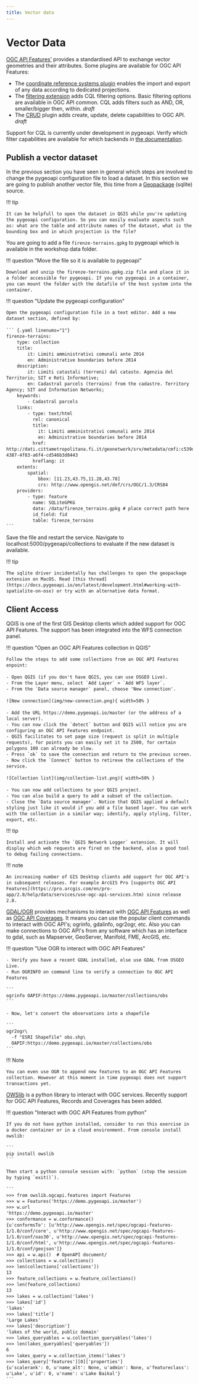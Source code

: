 ```yaml
---
title: Vector data
---
```


# Vector Data

[OGC API Features'](https://ogcapi.ogc.org/features/) provides a standardised API to exchange vector 
geometries and their attributes. Some plugins are available for OGC API Features:

- The [coordinate reference systems plugin](https://docs.opengeospatial.org/is/18-058r1/18-058r1.html) enables the import and export of any data according to dedicated projections.
- The [filtering extension](http://docs.ogc.org/DRAFTS/19-079r1.html) adds CQL filtering options. Basic filtering options are available in OGC API common. 
CQL adds filters such as AND, OR, smaller/bigger then, within. *draft*
- The [CRUD](http://docs.ogc.org/DRAFTS/20-002.html) plugin adds create, update, delete capabilities to OGC API. *draft*

Support for CQL is currently under development in pygeoapi. Verify which filter capabilities are
 available for which backends in [the documentation](https://docs.pygeoapi.io/en/latest/cql.html). 

## Publish a vector dataset

In the previous section you have seen in general which steps are involved to change the pygeoapi configuration file to load a dataset. In this section we are going to publish another vector file, this time from a [Geopackage](https://www.geopackage.org/) (sqlite) source.

!!! tip

    It can be helpfull to open the dataset in QGIS while you're updating the pygeoapi configuration. So you can easily evaluate aspects such as: what are the table and attribute names of the dataset, what is the bounding box and in which projection is the file?

You are going to add a file `firenze-terrains.gpkg` to pygeoapi which is available in the workshop data folder. 

!!! question "Move the file so it is available to pygeoapi"

    Download and unzip the firenze-terrains.gpkg.zip file and place it in a folder accessible for pygeoapi. If you run pygeoapi in a container, you can mount the folder with the datafile of the host system into the container.

!!! question "Update the pygeoapi configuration"

    Open the pygeoapi configuration file in a text editor. Add a new dataset section, defined by:

    ``` {.yaml linenums="1"}
    firenze-terrains:
        type: collection 
        title: 
            it: Limiti amministrativi comunali ante 2014
            en: Administrative boundaries before 2014
        description: 
            it: Limiti catastali (terreni) dal catasto. Agenzia del Territorio; SIT e Reti Informative;
            en: Cadastral parcels (terrains) from the cadastre. Territory Agency; SIT and Information Networks;
        keywords:  
            - Cadastral parcels
        links:
            - type: text/html
              rel: canonical  
              title: 
                it: Limiti amministrativi comunali ante 2014
                en: Administrative boundaries before 2014
              href: http://dati.cittametropolitana.fi.it/geonetwork/srv/metadata/cmfi:c539d359-4387-4f83-a6f4-cd546b3d8443
              hreflang: it
        extents:
            spatial: 
                bbox: [11.23,43.75,11.28,43.78] 
                crs: http://www.opengis.net/def/crs/OGC/1.3/CRS84
        providers:
            - type: feature
              name: SQLiteGPKG
              data: /data/firenze_terrains.gpkg # place correct path here
              id_field: fid
              table: firenze_terrains
    ```

Save the file and restart the service. Navigate to localhost:5000/pygeoapi/collections to evaluate if the new dataset is available.

!!! tip 

    The sqlite driver incidentally has challenges to open the geopackage extension on MacOS. Read [this thread](https://docs.pygeoapi.io/en/latest/development.html#working-with-spatialite-on-osx) or try with an alternative data format.
 

## Client Access

QGIS is one of the first GIS Desktop clients which added support for OGC API Features. The support has been integrated into the WFS connection panel.

!!! question "Open an OGC API Features collection in QGIS"

    Follow the steps to add some collections from an OGC API Features enpoint: 

    - Open QGIS (if you don't have QGIS, you can use OSGEO Live). 
    - From the Layer menu, select `Add Layer` > `Add WFS layer`. 
    - From the `Data source manager` panel, choose 'New connection'. 
    
    ![New connection](img/new-connection.png){ width=50% }
    
    - Add the URL https://demo.pygeoapi.io/master (or the address of a local server). 
    - You can now click the `detect` button and QGIS will notice you are configuring an OGC API Features endpoint. 
    - QGIS facilitates to set page size (request is split in multiple requests), for points you can easily set it to 2500, for certain polygons 100 can already be slow. 
    - Press `ok` to save the connection and return to the previous screen. 
    - Now click the `Connect` button to retireve the collections of the service. 
    
    ![Collection list](img/collection-list.png){ width=50% }
    
    - You can now add collections to your QGIS project. 
    - You can also build a query to add a subset of the collection.
    - Close the `Data source manager`. Notice that QGIS applied a default styling just like it would if you add a file based layer. You can work with the collection in a similar way; identify, apply styling, filter, export, etc.  


    
!!! tip

    Install and activate the `QGIS Network Logger` extension. It will display which web requests are fired on the backend, also a good tool to debug failing connections.

!!! note

    An increasing number of GIS Desktop clients add support for OGC API's in subsequent releases. For example ArcGIS Pro [supports OGC API Features](https://pro.arcgis.com/en/pro-app/2.8/help/data/services/use-ogc-api-services.htm) since release 2.8.


[GDAL/OGR](https://gdal.org) provides mechanisms to interact with [OGC API Features](https://gdal.org/drivers/vector/oapif.html) as well as [OGC API Coverages](https://gdal.org/drivers/raster/ogcapi.html). It means you can use the popular client commands to interact with OGC API's; ogrinfo, gdalinfo, ogr2ogr, etc. Also you can make connections to OGC API's from any software which has an interface to gdal, such as Mapserver, GeoServer, Manifold, FME, ArcGIS, etc.

!!! question "Use OGR to interact with OGC API Features"

    - Verify you have a recent GDAL installed, else use GDAL from OSGEO Live.
    - Run OGRINFO on command line to verify a connection to OGC API Features

    ```
    ogrinfo OAPIF:https://demo.pygeoapi.io/master/collections/obs
    ```
    
    - Now, let's convert the observations into a shapefile

    ```
    ogr2ogr\
      -f "ESRI Shapefile" obs.shp\
      OAPIF:https://demo.pygeoapi.io/master/collections/obs
    ```

!!! Note

    You can even use OGR to append new features to an OGC API Features collection. However at this moment in time pygeoapi does not support transactions yet.

[OWSlib](https://geopython.github.io/OWSLib/) is a python library to interact with OGC services. Recently support for OGC API Features, Records and Coverages has been added.

!!! question "Interact with OGC API Features from python"

    If you do not have python installed, consider to run this exercise in a docker container or in a cloud environment. From console install owslib:
    
    ```
    pip install owslib
    ```

    Then start a python console session with: `python` (stop the session by typing `exit()`).

    ```
    >>> from owslib.ogcapi.features import Features
    >>> w = Features('https://demo.pygeoapi.io/master')
    >>> w.url
    'https://demo.pygeoapi.io/master'
    >>> conformance = w.conformance()
    {u'conformsTo': [u'http://www.opengis.net/spec/ogcapi-features-1/1.0/conf/core', u'http://www.opengis.net/spec/ogcapi-features-1/1.0/conf/oas30', u'http://www.opengis.net/spec/ogcapi-features-1/1.0/conf/html', u'http://www.opengis.net/spec/ogcapi-features-1/1.0/conf/geojson']}
    >>> api = w.api()  # OpenAPI document/
    >>> collections = w.collections()
    >>> len(collections['collections'])
    13
    >>> feature_collections = w.feature_collections()
    >>> len(feature_collections)
    13
    >>> lakes = w.collection('lakes')
    >>> lakes['id']
    'lakes'
    >>> lakes['title']
    'Large Lakes'
    >>> lakes['description']
    'lakes of the world, public domain'
    >>> lakes_queryables = w.collection_queryables('lakes')
    >>> len(lakes_queryables['queryables'])
    6
    >>> lakes_query = w.collection_items('lakes')
    >>> lakes_query['features'][0]['properties']
    {u'scalerank': 0, u'name_alt': None, u'admin': None, u'featureclass': u'Lake', u'id': 0, u'name': u'Lake Baikal'}
    ```
